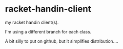 racket-handin-client
====================

my racket handin client(s). 

I'm using a different branch for each class.

A bit silly to put on github, but it simplifies distribution....
